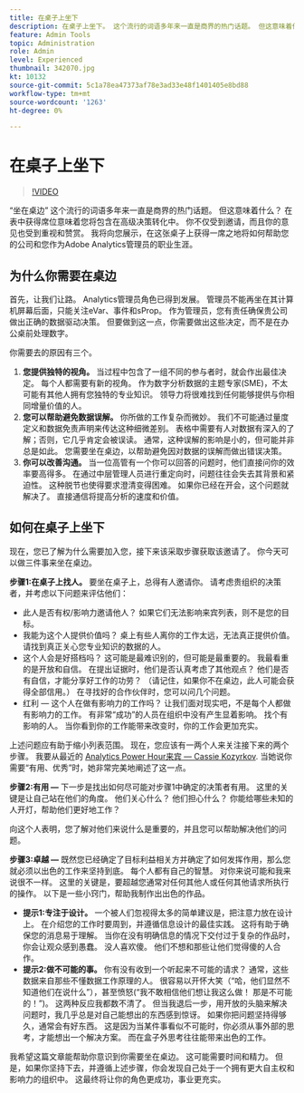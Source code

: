 ```yaml
---
title: 在桌子上坐下
description: 在桌子上坐下。 这个流行的词语多年来一直是商界的热门话题。 但这意味着什么？ 在表中获得席位意味着您将包含在高级决策转化中。 你不仅受到邀请，而且你的意见也受到重视和赞赏。 我将向您展示，在这张桌子上获得一席之地将如何帮助您的公司和您作为Adobe Analytics管理员的职业生涯。
feature: Admin Tools
topic: Administration
role: Admin
level: Experienced
thumbnail: 342070.jpg
kt: 10132
source-git-commit: 5c1a78ea47373af78e3ad33e48f1401405e8bd88
workflow-type: tm+mt
source-wordcount: '1263'
ht-degree: 0%

---
```



# 在桌子上坐下

>[!VIDEO](https://video.tv.adobe.com/v/342070/?quality=12&learn=on)

“坐在桌边” 这个流行的词语多年来一直是商界的热门话题。 但这意味着什么？ 在表中获得席位意味着您将包含在高级决策转化中。 你不仅受到邀请，而且你的意见也受到重视和赞赏。 我将向您展示，在这张桌子上获得一席之地将如何帮助您的公司和您作为Adobe Analytics管理员的职业生涯。

## 为什么你需要在桌边

首先，让我们让路。 Analytics管理员角色已得到发展。 管理员不能再坐在其计算机屏幕后面，只能关注eVar、事件和sProp。 作为管理员，您有责任确保贵公司做出正确的数据驱动决策。 但要做到这一点，你需要做出这些决定，而不是在办公桌前处理数字。

你需要去的原因有三个。

1. **您提供独特的视角。** 当过程中包含了一组不同的参与者时，就会作出最佳决定。 每个人都需要有新的视角。 作为数字分析数据的主题专家(SME)，不太可能有其他人拥有您独特的专业知识。 领导力将很难找到任何能够提供与你相同增量价值的人。
1. **您可以帮助避免数据误解。** 你所做的工作复杂而微妙。 我们不可能通过量度定义和数据免责声明来传达这种细微差别。 表格中需要有人对数据有深入的了解；否则，它几乎肯定会被误读。 通常，这种误解的影响是小的，但可能并非总是如此。 您需要坐在桌边，以帮助避免因对数据的误解而做出错误决策。
1. **你可以改善沟通。** 当一位高管有一个你可以回答的问题时，他们直接问你的效率要高得多。 在通过中层管理人员进行重定向时，问题往往会失去其背景和紧迫性。 这种脱节也使得要求澄清变得困难。 如果你已经在开会，这个问题就解决了。 直接通信将提高分析的速度和价值。

## 如何在桌子上坐下

现在，您已了解为什么需要加入您，接下来该采取步骤获取该邀请了。 你今天可以做三件事来坐在桌边。

**步骤1:在桌子上找人。** 要坐在桌子上，总得有人邀请你。 请考虑贵组织的决策者，并考虑以下问题来评估他们：

* 此人是否有权/影响力邀请他人？ 如果它们无法影响来宾列表，则不是您的目标。
* 我能为这个人提供价值吗？ 桌上有些人离你的工作太远，无法真正提供价值。 请找到真正关心您专业知识的数据的人。
* 这个人会是好搭档吗？ 这可能是最难识别的，但可能是最重要的。 我最看重的是开放和自信。 在提出证据时，他们是否认真考虑了其他观点？ 他们是否有自信，才能分享好工作的功劳？ （请记住，如果你不在桌边，此人可能会获得全部信用。） 在寻找好的合作伙伴时，您可以问几个问题。
* 红利 — 这个人在做有影响力的工作吗？ 让我们面对现实吧，不是每个人都做有影响力的工作。 有非常“成功”的人员在组织中没有产生显着影响。 找个有影响的人。 当你看到你的工作能带来改变时，你的工作会更加充实。

上述问题应有助于缩小列表范围。 现在，您应该有一两个人来关注接下来的两个步骤。 我要从最近的 [Analytics Power Hour来宾 — Cassie Kozyrkov](https://analyticshour.io/2021/12/14/182-making-better-decisions-and-being-useful-with-cassie-kozyrkov/). 当她说你需要“有用、优秀”时，她非常完美地阐述了这一点。

**步骤2:有用 —** 下一步是找出如何尽可能对步骤1中确定的决策者有用。 这里的关键是让自己站在他们的角度。 他们关心什么？ 他们担心什么？ 你能给哪些未知的人开灯，帮助他们更好地工作？

向这个人表明，您了解对他们来说什么是重要的，并且您可以帮助解决他们的问题。

**步骤3:卓越 —** 既然您已经确定了目标利益相关方并确定了如何发挥作用，那么您就必须以出色的工作来坚持到底。 每个人都有自己的智慧。 对你来说可能和我来说很不一样。 这里的关键是，要超越您通常对任何其他人或任何其他请求所执行的操作。 以下是一些小窍门，帮助我制作出出色的作品。

* **提示1:专注于设计。** 一个被人们忽视得太多的简单建议是，把注意力放在设计上。 在介绍您的工作时要周到，并遵循信息设计的最佳实践。 这将有助于确保您的消息易于理解。 当你在没有明确信息的情况下交付过于复杂的作品时，你会让观众感到愚蠢。 没人喜欢傻。 他们不想和那些让他们觉得傻的人合作。
* **提示2:做不可能的事。** 你有没有收到一个听起来不可能的请求？ 通常，这些数据来自那些不懂数据工作原理的人。 很容易以开怀大笑（“哈，他们显然不知道他们在说什么”），甚至愤怒(“我不敢相信他们想让我这么做！ 那是不可能的！”)。 这两种反应我都数不清了。 但当我退后一步，用开放的头脑来解决问题时，我几乎总是对自己能想出的东西感到惊讶。 如果你把问题坚持得够久，通常会有好东西。 这是因为当某件事看似不可能时，你必须从事外部的思考，才能想出一个解决方案。 而在盒子外思考往往能带来出色的工作。

我希望这篇文章能帮助你意识到你需要坐在桌边。 这可能需要时间和精力。 但是，如果你坚持下去，并遵循上述步骤，你会发现自己处于一个拥有更大自主权和影响力的组织中。 这最终将让你的角色更成功，事业更充实。
